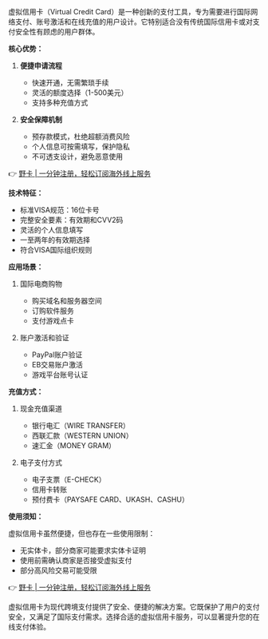 虚拟信用卡（Virtual Credit Card）是一种创新的支付工具，专为需要进行国际网络支付、账号激活和在线充值的用户设计。它特别适合没有传统国际信用卡或对支付安全性有顾虑的用户群体。

**核心优势：**

1. **便捷申请流程**
   - 快速开通，无需繁琐手续
   - 灵活的额度选择（1-500美元）
   - 支持多种充值方式

2. **安全保障机制**
   - 预存款模式，杜绝超额消费风险
   - 个人信息可按需填写，保护隐私
   - 不可透支设计，避免恶意使用

👉 [野卡 | 一分钟注册，轻松订阅海外线上服务](https://bit.ly/bewildcard)

**技术特征：**

- 标准VISA规范：16位卡号
- 完整安全要素：有效期和CVV2码
- 灵活的个人信息填写
- 一至两年的有效期选择
- 符合VISA国际组织规则

**应用场景：**

1. 国际电商购物
   - 购买域名和服务器空间
   - 订购软件服务
   - 支付游戏点卡

2. 账户激活和验证
   - PayPal账户验证
   - EB交易账户激活
   - 游戏平台账号认证

**充值方式：**

1. 现金充值渠道
   - 银行电汇（WIRE TRANSFER）
   - 西联汇款（WESTERN UNION）
   - 速汇金（MONEY GRAM）

2. 电子支付方式
   - 电子支票（E-CHECK）
   - 信用卡转账
   - 预付费卡（PAYSAFE CARD、UKASH、CASHU）

**使用须知：**

虚拟信用卡虽然便捷，但也存在一些使用限制：

- 无实体卡，部分商家可能要求实体卡证明
- 使用前需确认商家是否接受虚拟支付
- 部分高风险交易可能受限

👉 [野卡 | 一分钟注册，轻松订阅海外线上服务](https://bit.ly/bewildcard)

虚拟信用卡为现代跨境支付提供了安全、便捷的解决方案。它既保护了用户的支付安全，又满足了国际支付需求。选择合适的虚拟信用卡服务，可以显著提升您的在线支付体验。